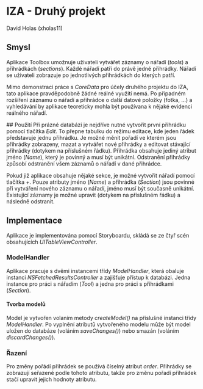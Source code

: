 # IZA - Druhý projekt
David Holas (xholas11)

## Smysl
Aplikace Toolbox umožnuje uživateli vytvářet záznamy o nářadí (_tools_) a přihrádkách (_sections_). Každé nářadí patří do právě jedné přihrádky. Nářadí se uživateli zobrazuje po jednotlivých přihrádkách do kterých patří. 

Mimo demonstraci práce s _CoreData_ pro účely druhého projektu do IZA, tato aplikace pravděpodobně žádné reálné využití nemá. Po případném rozšíření záznamu o nářadí a přihrádce o další datové položky (fotka, ...) a vyhledávání by aplikace teoreticky mohla být používana k nějaké evidenci reálného nářadí.
	
## Použití
Při prázné databázi je nejdříve nutné vytvořit první přihrádku pomocí tlačítka _Edit_. To přepne tabulku do režimu editace, kde jeden řádek představuje jednu přihrádku. Je možné měnit pořadí ve kterém jsou přihrádky zobrazeny, mazat a vytvářet nové přihrádky a editovat stávající přihrádky (dotykem na příslušném řádku). Přihrádka obsahuje jediný atribut jméno (_Name_), který je povinný a musí být unikátní. Odstranění přihrádky způsobí odstranění všem záznamů o nářadí v dané přihrádce.

Pokud již aplikace obsahuje nějaké sekce, je možné vytvořit nářadí pomocí tlačítka _+_. Pouze atributy jméno (_Name_) a přihrádka (_Section_) jsou povinné při vytváření nového záznamu o nářadí, jméno musí být současně unikátní. Existující záznamy je možné upravit (dotykem na příslušném řádku) a následně odstranit.

## Implementace
Aplikace je implementována pomocí Storyboardu, skládá se ze čtyř scén obsahujících _UITableViewController_.

### ModelHandler
Aplikace pracuje s dvěmi instancemi třídy _ModelHandler_, která obaluje instanci _NSFetchedResultsController_ a zajišťuje přístup k databázi. Jedna instance pro práci s nářadím (_Tool_) a jedna pro práci s přihrádkami (_Section_).

#### Tvorba modelů
Model je vytvořen volaním metody _createModel()_ na příslušné instanci třídy _ModelHandler_. Po vyplnění atributů vytvořeného modelu může být model uložen do databáze (voláním _saveChanges()_) nebo smazán (voláním _discardChanges()_).

### Řazení
Pro změny pořádí přihrádek se používá číselný atribut _order_. Přihrádky se zobrazují seřazené podle tohoto atributu, takže pro změnu pořadí přihrádek stačí upravit jejich hodnoty atributu.